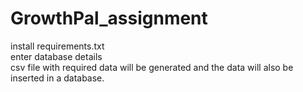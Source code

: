 # GrowthPal_assignment

install requirements.txt
<br>
enter database details
<br>
csv file with required data will be generated and the data will also be inserted in a database.
